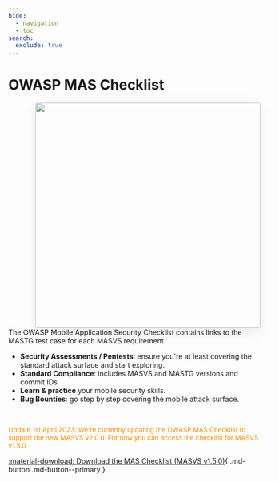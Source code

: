 ```yaml
---
hide:
  - navigation
  - toc
search:
  exclude: true
---
```


# OWASP MAS Checklist

<img align="right" style="border-radius: 3px; margin-left: 5em; box-shadow: rgba(149, 157, 165, 0.2) 0px 8px 24px;" width="450px" src="../assets/checklist_en_filled.png" />

The OWASP Mobile Application Security Checklist contains links to the MASTG test case for each MASVS requirement.

- **Security Assessments / Pentests**: ensure you're at least covering the standard attack surface and start exploring.
- **Standard Compliance**: includes MASVS and MASTG versions and commit IDs
- **Learn & practice** your mobile security skills.
- **Bug Bounties**: go step by step covering the mobile attack surface.

<br>

<span style="color: #fa8a00; font-size: small"> Update 1st April 2023: We're currently updating the OWASP MAS Checklist to support the new MASVS v2.0.0. For now you can access the checklist for MASVS v1.5.0.</span>

[:material-download: Download the MAS Checklist (MASVS v1.5.0)](https://github.com/OWASP/owasp-mastg/releases/latest/download/Mobile_App_Security_Checklist_en.xlsx){ .md-button .md-button--primary }

<br>
